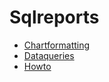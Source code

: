 # Sqlreports

* [Chartformatting](./chartformatting.md)
* [Dataqueries](./dataqueries.md)
* [Howto](./howto.md)

